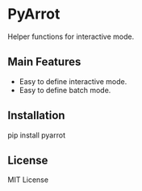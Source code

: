 # PyArrot
Helper functions for interactive mode.

## Main Features
* Easy to define interactive mode.
* Easy to define batch mode.

## Installation
pip install pyarrot

## License
MIT License
